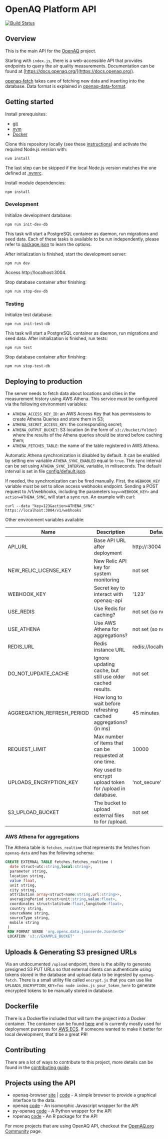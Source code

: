 # OpenAQ Platform API
[![Build Status](https://travis-ci.org/openaq/openaq-api.svg?branch=master)](https://travis-ci.org/openaq/openaq-api)

## Overview
This is the main API for the [OpenAQ](https://openaq.org) project.

Starting with `index.js`, there is a web-accessible API that provides endpoints to query the air quality measurements. Documentation can be found at [https://docs.openaq.org/](https://docs.openaq.org/).

[openaq-fetch](https://github.com/openaq/openaq-fetch) takes care of fetching new data and inserting into the database. Data format is explained in [openaq-data-format](https://github.com/openaq/openaq-data-format).

## Getting started

Install prerequisites:

- [git](https://git-scm.com)
- [nvm](https://github.com/creationix/nvm)
- [Docker](https://www.docker.com/)

Clone this repository locally (see these [instructions](https://help.github.com/en/articles/cloning-a-repository)) and activate the required Node.js version with:

`nvm install`

The last step can be skipped if the local Node.js version matches the one defined at [.nvmrc](.nvmrc). 

Install module dependencies:

`npm install`

### Development

Initialize development database:

`npm run init-dev-db`

This task will start a PostgreSQL container as daemon, run migrations and seed data. Each of these tasks is available to be run independently, please refer to [package.json](package.json) to learn the options.

After initialization is finished, start the development server:

`npm run dev`

Access http://localhost:3004.

Stop database container after finishing:

`npm run stop-dev-db`

### Testing 

Initialize test database:

`npm run init-test-db`

This task will start a PostgreSQL container as daemon, run migrations and seed data. After initialization is finished, run tests:

`npm run test`

Stop database container after finishing:

`npm run stop-test-db`

## Deploying to production

The server needs to fetch data about locations and cities in the measurement history using AWS Athena. This service must be configured via the following environment variables:

- `ATHENA_ACCESS_KEY_ID`: an AWS Access Key that has permissions to create Athena Queries and store them in S3;
- `ATHENA_SECRET_ACCESS_KEY`: the corresponding secret;
- `ATHENA_OUTPUT_BUCKET`: S3 location (in the form of `s3://bucket/folder`) where the results of the Athena queries should be stored before caching them;
- `ATHENA_FETCHES_TABLE`: the name of the table registered in AWS Athena.

Automatic Athena synchronization is disabled by default. It can be enabled by setting env variable `ATHENA_SYNC_ENABLED` equal to `true`. The sync interval can be set using `ATHENA_SYNC_INTERVAL` variable, in miliseconds. The default interval is set in file [config/default.json](config/default.json).

If needed, the synchronization can be fired manually. First, the `WEBHOOK_KEY` variable must be set to allow access webhooks endpoint. Sending a POST request to /v1/webhooks, including the parameters `key=<WEBHOOK_KEY>` and `action=ATHENA_SYNC`, will start a sync run. An example with curl:

```
curl --data "key=123&action=ATHENA_SYNC" https://localhost:3004/v1/webhooks
```

Other environment variables available:

| Name | Description | Default |
|---|---|---|
| API_URL | Base API URL after deployment | http://<hostname>:3004 |
| NEW_RELIC_LICENSE_KEY | New Relic API key for system monitoring | not set |
| WEBHOOK_KEY | Secret key to interact with openaq-api | '123' |
| USE_REDIS | Use Redis for caching? | not set (so not used) |
| USE_ATHENA | Use AWS Athena for aggregations? | not set (so not used) |
| REDIS_URL | Redis instance URL | redis://localhost:6379 |
| DO_NOT_UPDATE_CACHE | Ignore updating cache, but still use older cached results. | not set |
| AGGREGATION_REFRESH_PERIOD | How long to wait before refreshing cached aggregations? (in ms) | 45 minutes |
| REQUEST_LIMIT | Max number of items that can be requested at one time. | 10000 |
| UPLOADS_ENCRYPTION_KEY | Key used to encrypt upload token for /upload in database. | 'not_secure' |
| S3_UPLOAD_BUCKET | The bucket to upload external files to for /upload. | not set |

### AWS Athena for aggregations


The Athena table is `fetches_realtime` that represents the fetches from `openaq-data` and has the following schema:

```sql
CREATE EXTERNAL TABLE fetches.fetches_realtime (
  date struct<utc:string,local:string>,
  parameter string,
  location string,
  value float,
  unit string,
  city string,
  attribution array<struct<name:string,url:string>>,
  averagingPeriod struct<unit:string,value:float>,
  coordinates struct<latitude:float,longitude:float>,
  country string,
  sourceName string,
  sourceType string,
  mobile string
 )
 ROW FORMAT SERDE 'org.openx.data.jsonserde.JsonSerDe'
 LOCATION 's3://EXAMPLE_BUCKET'
```

## Uploads & Generating S3 presigned URLs

Via an undocumented `/upload` endpoint, there is the ability to generate presigned S3 PUT URLs so that external clients can authenticate using tokens stored in the database and upload data to be ingested by `openaq-fetch`. There is a small utility file called `encrypt.js` that you can use like `UPLOADS_ENCRYPTION_KEY=foo node index.js your_token_here` to generate encrypted tokens to be manually stored in database.

## Dockerfile

There is a Dockerfile included that will turn the project into a Docker container. The container can be found [here](https://hub.docker.com/r/flasher/openaq-api/) and is currently mostly used for deployment purposes for [AWS ECS](https://aws.amazon.com/ecs/). If someone wanted to make it better for local development, that'd be a great PR!

## Contributing
There are a lot of ways to contribute to this project, more details can be found in the [contributing guide](CONTRIBUTING.md).

## Projects using the API

- openaq-browser [site](http://dolugen.github.io/openaq-browser) | [code](https://github.com/dolugen/openaq-browser) - A simple browser to provide a graphical interface to the data.
- openaq [code](https://github.com/nickolasclarke/openaq) - An isomorphic Javascript wrapper for the API
- py-openaq [code](https://github.com/dhhagan/py-openaq) - A Python wrapper for the API
- ropenaq [code](https://github.com/ropenscilabs/ropenaq) - An R package for the API

For more projects that are using OpenAQ API, checkout the [OpenAQ.org Community](https://openaq.org/#/community) page.
